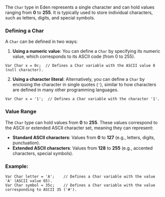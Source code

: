The `Char` type in Eden represents a single character and can hold values ranging from **0** to **255**. It is typically used to store individual characters, such as letters, digits, and special symbols.
### Defining a Char
A `Char` can be defined in two ways:
1. **Using a numeric value**: You can define a `Char` by specifying its numeric value, which corresponds to its ASCII code (from 0 to 255).
```
Var Char x = 0c;  // Defines a Char variable with the ASCII value 0 (null character).
```
2. **Using a character literal**: Alternatively, you can define a `Char` by enclosing the character in single quotes (`'`), similar to how characters are defined in many other programming languages.
```
Var Char x = '1';  // Defines a Char variable with the character '1'.
```
### Value Range

The `Char` type can hold values from **0** to **255**. These values correspond to the ASCII or extended ASCII character set, meaning they can represent:
- **Standard ASCII characters**: Values from **0** to **127** (e.g., letters, digits, punctuation).
- **Extended ASCII characters**: Values from **128** to **255** (e.g., accented characters, special symbols).
### Example:
```
Var Char letter = 'A';    // Defines a Char variable with the value 'A' (ASCII value 65). 
Var Char symbol = 35c;    // Defines a Char variable with the value corresponding to ASCII 35 ('#').
```